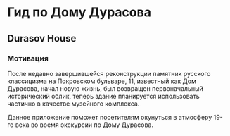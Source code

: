 # Гид по Дому Дурасова

## Durasov House

### Мотивация

После недавно завершившейся реконструкции памятник русского классицизма на Покровском бульваре, 11, известный как Дом Дурасова, начал новую жизнь, был возвращен первоначальный исторический облик, теперь здание планируется использовать частично в качестве музейного комплекса.

Данное приложение поможет посетителям окунуться в атмосферу 19-го века во время экскурсии по Дому Дурасова.




